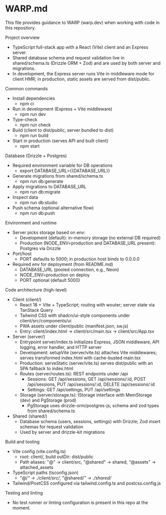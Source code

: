 # WARP.md

This file provides guidance to WARP (warp.dev) when working with code in this repository.

Project overview
- TypeScript full-stack app with a React (Vite) client and an Express server.
- Shared database schema and request validation live in shared/schema.ts (Drizzle ORM + Zod) and are used by both server and migrations.
- In development, the Express server runs Vite in middleware mode for client HMR; in production, static assets are served from dist/public.

Common commands
- Install dependencies
  - npm ci
- Run in development (Express + Vite middleware)
  - npm run dev
- Type-check
  - npm run check
- Build (client to dist/public, server bundled to dist)
  - npm run build
- Start in production (serves API and built client)
  - npm start

Database (Drizzle + Postgres)
- Required environment variable for DB operations
  - export DATABASE_URL={{DATABASE_URL}}
- Generate migrations from shared/schema.ts
  - npm run db:generate
- Apply migrations to DATABASE_URL
  - npm run db:migrate
- Inspect data
  - npm run db:studio
- Push schema (optional alternative flow)
  - npm run db:push

Environment and runtime
- Server picks storage based on env:
  - Development (default): in-memory storage (no external DB required)
  - Production (NODE_ENV=production and DATABASE_URL present): Postgres via Drizzle
- Port/host
  - PORT defaults to 5000; in production host binds to 0.0.0.0
- Required env for deployment (from README.md)
  - DATABASE_URL (pooled connection, e.g., Neon)
  - NODE_ENV=production on deploy
  - PORT optional (default 5000)

Code architecture (high-level)
- Client (client/)
  - React 18 + Vite + TypeScript; routing with wouter; server state via TanStack Query
  - Tailwind CSS with shadcn/ui-style components under client/src/components/ui
  - PWA assets under client/public (manifest.json, sw.js)
  - Entry: client/index.html -> client/src/main.tsx -> client/src/App.tsx
- Server (server/)
  - Entrypoint server/index.ts initializes Express, JSON middleware, API logging, error handler, and HTTP server
  - Development: setupVite (server/vite.ts) attaches Vite middlewares; serves transformed index.html with cache-busted main.tsx
  - Production: serveStatic (server/vite.ts) serves dist/public with an SPA fallback to index.html
  - Routes (server/routes.ts): REST endpoints under /api
    - Sessions: GET /api/sessions, GET /api/sessions/:id, POST /api/sessions, PUT /api/sessions/:id, DELETE /api/sessions/:id
    - Settings: GET /api/settings, PUT /api/settings
  - Storage (server/storage.ts): IStorage interface with MemStorage (dev) and PgStorage (prod)
    - PgStorage uses drizzle-orm/postgres-js; schema and zod types from shared/schema.ts
- Shared (shared/)
  - Database schema (users, sessions, settings) with Drizzle; Zod insert schemas for request validation
  - Used by server and drizzle-kit migrations

Build and tooling
- Vite config (vite.config.ts)
  - root: client/, build outDir: dist/public
  - Path aliases: "@" -> client/src, "@shared" -> shared, "@assets" -> attached_assets
- TypeScript paths (tsconfig.json)
  - "@/*" -> ./client/src/*, "@shared/*" -> ./shared/*
- Tailwind/PostCSS configured via tailwind.config.ts and postcss.config.js

Testing and linting
- No test runner or linting configuration is present in this repo at the moment.
